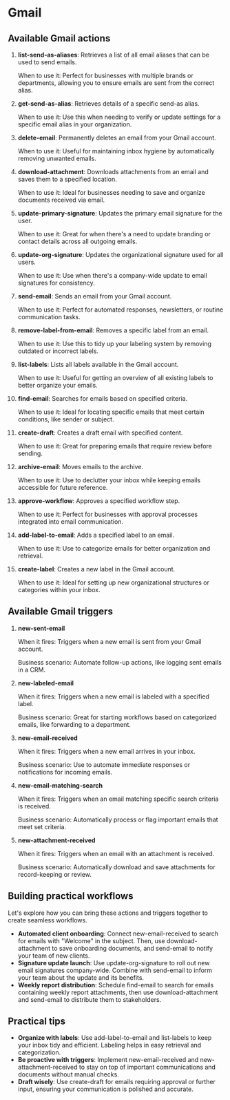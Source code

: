 # Gmail

## Available Gmail actions

1.  **list-send-as-aliases**: Retrieves a list of all email aliases that can be used to send emails.

    When to use it: Perfect for businesses with multiple brands or departments, allowing you to ensure emails are sent from the correct alias.
2.  **get-send-as-alias**: Retrieves details of a specific send-as alias.

    When to use it: Use this when needing to verify or update settings for a specific email alias in your organization.
3.  **delete-email**: Permanently deletes an email from your Gmail account.

    When to use it: Useful for maintaining inbox hygiene by automatically removing unwanted emails.
4.  **download-attachment**: Downloads attachments from an email and saves them to a specified location.

    When to use it: Ideal for businesses needing to save and organize documents received via email.
5.  **update-primary-signature**: Updates the primary email signature for the user.

    When to use it: Great for when there's a need to update branding or contact details across all outgoing emails.
6.  **update-org-signature**: Updates the organizational signature used for all users.

    When to use it: Use when there's a company-wide update to email signatures for consistency.
7.  **send-email**: Sends an email from your Gmail account.

    When to use it: Perfect for automated responses, newsletters, or routine communication tasks.
8.  **remove-label-from-email**: Removes a specific label from an email.

    When to use it: Use this to tidy up your labeling system by removing outdated or incorrect labels.
9.  **list-labels**: Lists all labels available in the Gmail account.

    When to use it: Useful for getting an overview of all existing labels to better organize your emails.
10. **find-email**: Searches for emails based on specified criteria.

    When to use it: Ideal for locating specific emails that meet certain conditions, like sender or subject.
11. **create-draft**: Creates a draft email with specified content.

    When to use it: Great for preparing emails that require review before sending.
12. **archive-email**: Moves emails to the archive.

    When to use it: Use to declutter your inbox while keeping emails accessible for future reference.
13. **approve-workflow**: Approves a specified workflow step.

    When to use it: Perfect for businesses with approval processes integrated into email communication.
14. **add-label-to-email**: Adds a specified label to an email.

    When to use it: Use to categorize emails for better organization and retrieval.
15. **create-label**: Creates a new label in the Gmail account.

    When to use it: Ideal for setting up new organizational structures or categories within your inbox.

## Available Gmail triggers

1.  **new-sent-email**

    When it fires: Triggers when a new email is sent from your Gmail account.

    Business scenario: Automate follow-up actions, like logging sent emails in a CRM.
2.  **new-labeled-email**

    When it fires: Triggers when a new email is labeled with a specified label.

    Business scenario: Great for starting workflows based on categorized emails, like forwarding to a department.
3.  **new-email-received**

    When it fires: Triggers when a new email arrives in your inbox.

    Business scenario: Use to automate immediate responses or notifications for incoming emails.
4.  **new-email-matching-search**

    When it fires: Triggers when an email matching specific search criteria is received.

    Business scenario: Automatically process or flag important emails that meet set criteria.
5.  **new-attachment-received**

    When it fires: Triggers when an email with an attachment is received.

    Business scenario: Automatically download and save attachments for record-keeping or review.

## Building practical workflows

Let's explore how you can bring these actions and triggers together to create seamless workflows.

* **Automated client onboarding**: Connect new-email-received to search for emails with "Welcome" in the subject. Then, use download-attachment to save onboarding documents, and send-email to notify your team of new clients.
* **Signature update launch**: Use update-org-signature to roll out new email signatures company-wide. Combine with send-email to inform your team about the update and its benefits.
* **Weekly report distribution**: Schedule find-email to search for emails containing weekly report attachments, then use download-attachment and send-email to distribute them to stakeholders.

## Practical tips

* **Organize with labels**: Use add-label-to-email and list-labels to keep your inbox tidy and efficient. Labeling helps in easy retrieval and categorization.
* **Be proactive with triggers**: Implement new-email-received and new-attachment-received to stay on top of important communications and documents without manual checks.
* **Draft wisely**: Use create-draft for emails requiring approval or further input, ensuring your communication is polished and accurate.
